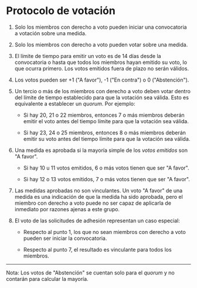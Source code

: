 Protocolo de votación
=================

1. Solo los miembros con derecho a voto pueden iniciar una convocatoria a votación sobre una medida.

2. Solo los miembros con derecho a voto pueden votar sobre una medida.

3. El límite de tiempo para emitir un voto es de 14 días desde la convocatoria o hasta que todos los miembros hayan emitido su voto, lo que ocurra primero. Los votos emitidos fuera de plazo no serán válidos.

4. Los votos pueden ser +1 ("A favor"), -1 ("En contra") o 0 ("Abstención").

5. Un tercio o más de los miembros con derecho a voto deben votar dentro del límite de tiempo establecido para que la votación sea válida. Esto es equivalente a establecer un *quorum*. Por ejemplo:

    - Si hay 20, 21 o 22 miembros, entonces 7 o más miembros deberán emitir el voto antes del tiempo límite para que la votación sea válida.

    - Si hay 23, 24 o 25 miembros, entonces 8 o más miembros deberán emitir su voto antes del tiempo límite para que la votación sea válida.

6. Una medida es aprobada si la mayoría simple de los *votos emitidos* son "A favor".

    - Si hay 10 u 11 votos emitidos, 6 o más votos tienen que ser "A favor".

    - Si hay 12 o 13 votos emitidos, 7 o más votos tienen que ser "A favor".

7. Las medidas aprobadas no son vinculantes. Un voto "A favor" de una medida es una indicación de que la medida ha sido aprobada, pero el miembro con derecho a voto puede no ser capaz de aplicarla de inmediato por razones ajenas a este grupo. 

8. El voto de las solicitudes de adhesión representan un caso especial:

    - Respecto al punto 1, los que no sean miembros con derecho a voto pueden ser iniciar la convocatoria.

    - Respecto al punto 7, el resultado es vinculante para todos los miembros.

* * *

Nota: Los votos de "Abstención" se cuentan solo para el *quorum* y no contarán para calcular la mayoría.
